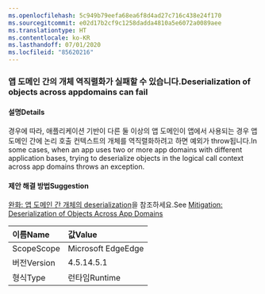 ```yaml
---
ms.openlocfilehash: 5c949b79eefa68ea6f8d4ad27c716c438e24f170
ms.sourcegitcommit: e02d17b2cf9c1258dadda4810a5e6072a0089aee
ms.translationtype: HT
ms.contentlocale: ko-KR
ms.lasthandoff: 07/01/2020
ms.locfileid: "85620216"
---
```

### <a name="deserialization-of-objects-across-appdomains-can-fail"></a><span data-ttu-id="f5ccb-101">앱 도메인 간의 개체 역직렬화가 실패할 수 있습니다.</span><span class="sxs-lookup"><span data-stu-id="f5ccb-101">Deserialization of objects across appdomains can fail</span></span>

#### <a name="details"></a><span data-ttu-id="f5ccb-102">설명</span><span class="sxs-lookup"><span data-stu-id="f5ccb-102">Details</span></span>

<span data-ttu-id="f5ccb-103">경우에 따라, 애플리케이션 기반이 다른 둘 이상의 앱 도메인이 앱에서 사용되는 경우 앱 도메인 간에 논리 호출 컨텍스트의 개체를 역직렬화하려고 하면 예외가 throw됩니다.</span><span class="sxs-lookup"><span data-stu-id="f5ccb-103">In some cases, when an app uses two or more app domains with different application bases, trying to deserialize objects in the logical call context across app domains throws an exception.</span></span>

#### <a name="suggestion"></a><span data-ttu-id="f5ccb-104">제안 해결 방법</span><span class="sxs-lookup"><span data-stu-id="f5ccb-104">Suggestion</span></span>

<span data-ttu-id="f5ccb-105">[완화: 앱 도메인 간 개체의 deserialization](~/docs/framework/migration-guide/mitigation-deserialization-of-objects-across-app-domains.md)을 참조하세요.</span><span class="sxs-lookup"><span data-stu-id="f5ccb-105">See [Mitigation: Deserialization of Objects Across App Domains](~/docs/framework/migration-guide/mitigation-deserialization-of-objects-across-app-domains.md)</span></span>

| <span data-ttu-id="f5ccb-106">이름</span><span class="sxs-lookup"><span data-stu-id="f5ccb-106">Name</span></span>    | <span data-ttu-id="f5ccb-107">값</span><span class="sxs-lookup"><span data-stu-id="f5ccb-107">Value</span></span>       |
|:--------|:------------|
| <span data-ttu-id="f5ccb-108">Scope</span><span class="sxs-lookup"><span data-stu-id="f5ccb-108">Scope</span></span>   |<span data-ttu-id="f5ccb-109">Microsoft Edge</span><span class="sxs-lookup"><span data-stu-id="f5ccb-109">Edge</span></span>|
|<span data-ttu-id="f5ccb-110">버전</span><span class="sxs-lookup"><span data-stu-id="f5ccb-110">Version</span></span>|<span data-ttu-id="f5ccb-111">4.5.1</span><span class="sxs-lookup"><span data-stu-id="f5ccb-111">4.5.1</span></span>|
|<span data-ttu-id="f5ccb-112">형식</span><span class="sxs-lookup"><span data-stu-id="f5ccb-112">Type</span></span>|<span data-ttu-id="f5ccb-113">런타임</span><span class="sxs-lookup"><span data-stu-id="f5ccb-113">Runtime</span></span>|

